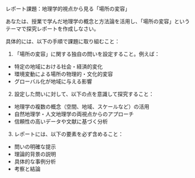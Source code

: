 レポート課題：地理学的視点から見る「場所の変容」

あなたは、授業で学んだ地理学の概念と方法論を活用し、「場所の変容」というテーマで探究レポートを作成しなさい。

具体的には、以下の手順で課題に取り組むこと：

1. 「場所の変容」に関する独自の問いを設定すること。例えば：
- 特定の地域における社会・経済的変化
- 環境変動による場所の物理的・文化的変容
- グローバル化が地域に与える影響

2. 設定した問いに対して、以下の点を意識して探究すること：
- 地理学の複数の概念（空間、地域、スケールなど）の活用
- 自然地理学・人文地理学の両視点からのアプローチ
- 信頼性の高いデータや文献に基づく分析

3. レポートには、以下の要素を必ず含めること：
- 問いの明確な提示
- 理論的背景の説明
- 具体的な事例分析
- 考察と結論